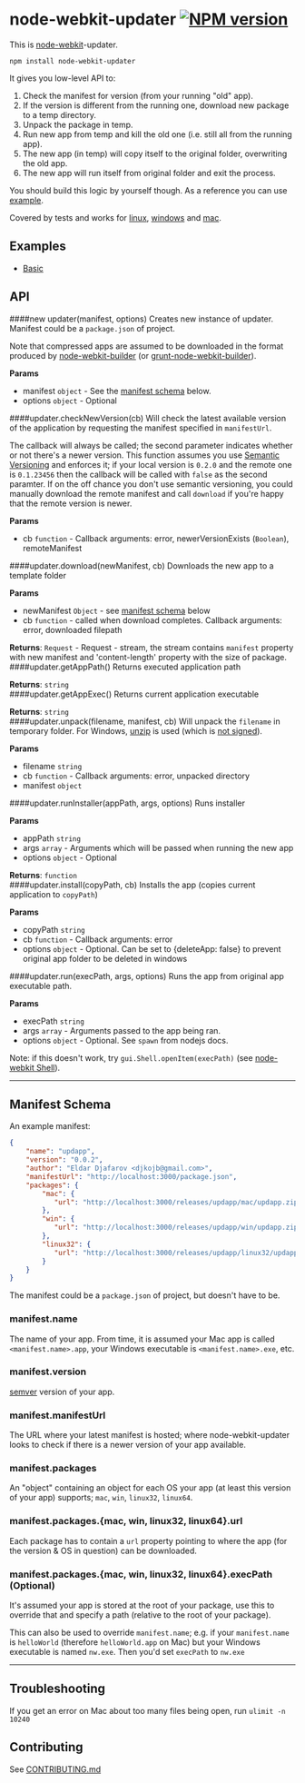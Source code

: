 node-webkit-updater [![NPM version][npm-image]][npm-url]
=======
This is [node-webkit](https://github.com/rogerwang/node-webkit)-updater.

```
npm install node-webkit-updater
```

It gives you low-level API to:

1. Check the manifest for version (from your running "old" app).
2. If the version is different from the running one, download new package to a temp directory.
3. Unpack the package in temp.
4. Run new app from temp and kill the old one (i.e. still all from the running app).
5. The new app (in temp) will copy itself to the original folder, overwriting the old app.
6. The new app will run itself from original folder and exit the process.

You should build this logic by yourself though. As a reference you can use [example](app/index.html).

Covered by tests and works for [linux](http://screencast.com/t/Je2ptbHhP), [windows](http://screencast.com/t/MSTKqVS3) and [mac](http://screencast.com/t/OXyC5xoA).

## Examples

- [Basic](examples/basic.js)


## API

<a name="new_updater"></a>
####new updater(manifest, options)
Creates new instance of updater. Manifest could be a `package.json` of project.

Note that compressed apps are assumed to be downloaded in the format produced by [node-webkit-builder](https://github.com/mllrsohn/node-webkit-builder) (or [grunt-node-webkit-builder](https://github.com/mllrsohn/grunt-node-webkit-builder)).

**Params**

- manifest `object` - See the [manifest schema](#manifest-schema) below.  
- options `object` - Optional  

<a name="updater#checkNewVersion"></a>
####updater.checkNewVersion(cb)
Will check the latest available version of the application by requesting the manifest specified in `manifestUrl`.

The callback will always be called; the second parameter indicates whether or not there's a newer version.
This function assumes you use [Semantic Versioning](http://semver.org) and enforces it; if your local version is `0.2.0` and the remote one is `0.1.23456` then the callback will be called with `false` as the second paramter. If on the off chance you don't use semantic versioning, you could manually download the remote manifest and call `download` if you're happy that the remote version is newer.

**Params**

- cb `function` - Callback arguments: error, newerVersionExists (`Boolean`), remoteManifest  

<a name="updater#download"></a>
####updater.download(newManifest, cb)
Downloads the new app to a template folder

**Params**

- newManifest `Object` - see [manifest schema](#manifest-schema) below  
- cb `function` - called when download completes. Callback arguments: error, downloaded filepath  

**Returns**: `Request` - Request - stream, the stream contains `manifest` property with new manifest and 'content-length' property with the size of package.  
<a name="updater#getAppPath"></a>
####updater.getAppPath()
Returns executed application path

**Returns**: `string`  
<a name="updater#getAppExec"></a>
####updater.getAppExec()
Returns current application executable

**Returns**: `string`  
<a name="updater#unpack"></a>
####updater.unpack(filename, manifest, cb)
Will unpack the `filename` in temporary folder.
For Windows, [unzip](https://www.mkssoftware.com/docs/man1/unzip.1.asp) is used (which is [not signed](https://github.com/edjafarov/node-webkit-updater/issues/68)).

**Params**

- filename `string`  
- cb `function` - Callback arguments: error, unpacked directory  
- manifest `object`  

<a name="updater#runInstaller"></a>
####updater.runInstaller(appPath, args, options)
Runs installer

**Params**

- appPath `string`  
- args `array` - Arguments which will be passed when running the new app  
- options `object` - Optional  

**Returns**: `function`  
<a name="updater#install"></a>
####updater.install(copyPath, cb)
Installs the app (copies current application to `copyPath`)

**Params**

- copyPath `string`  
- cb `function` - Callback arguments: error  
- options `object` - Optional. Can be set to {deleteApp: false} to prevent original app folder to be deleted in windows  

<a name="updater#run"></a>
####updater.run(execPath, args, options)
Runs the app from original app executable path.

**Params**

- execPath `string`  
- args `array` - Arguments passed to the app being ran.  
- options `object` - Optional. See `spawn` from nodejs docs.

Note: if this doesn't work, try `gui.Shell.openItem(execPath)` (see [node-webkit Shell](https://github.com/rogerwang/node-webkit/wiki/Shell)).  


---

## Manifest Schema

An example manifest:

```json
{
    "name": "updapp",
    "version": "0.0.2",
    "author": "Eldar Djafarov <djkojb@gmail.com>",
    "manifestUrl": "http://localhost:3000/package.json",
    "packages": {
        "mac": {
           "url": "http://localhost:3000/releases/updapp/mac/updapp.zip"
        },
        "win": {
           "url": "http://localhost:3000/releases/updapp/win/updapp.zip"
        },
        "linux32": {
           "url": "http://localhost:3000/releases/updapp/linux32/updapp.tar.gz"
        }
    }
}
```

The manifest could be a `package.json` of project, but doesn't have to be.

### manifest.name

The name of your app. From time, it is assumed your Mac app is called `<manifest.name>.app`, your Windows executable is `<manifest.name>.exe`, etc.

### manifest.version
[semver](http://semver.org) version of your app.

### manifest.manifestUrl
The URL where your latest manifest is hosted; where node-webkit-updater looks to check if there is a newer version of your app available.

### manifest.packages
An "object" containing an object for each OS your app (at least this version of your app) supports; `mac`, `win`, `linux32`, `linux64`.

### manifest.packages.{mac, win, linux32, linux64}.url
Each package has to contain a `url` property pointing to where the app (for the version & OS in question) can be downloaded.

### manifest.packages.{mac, win, linux32, linux64}.execPath (Optional)
It's assumed your app is stored at the root of your package, use this to override that and specify a path (relative to the root of your package).

This can also be used to override `manifest.name`; e.g. if your `manifest.name` is `helloWorld` (therefore `helloWorld.app` on Mac) but your Windows executable is named `nw.exe`. Then you'd set `execPath` to `nw.exe`

---

## Troubleshooting

If you get an error on Mac about too many files being open, run `ulimit -n 10240`

## Contributing

See [CONTRIBUTING.md](CONTRIBUTING.md)

[npm-url]: https://npmjs.org/package/node-webkit-updater
[npm-image]: https://badge.fury.io/js/node-webkit-updater.png
